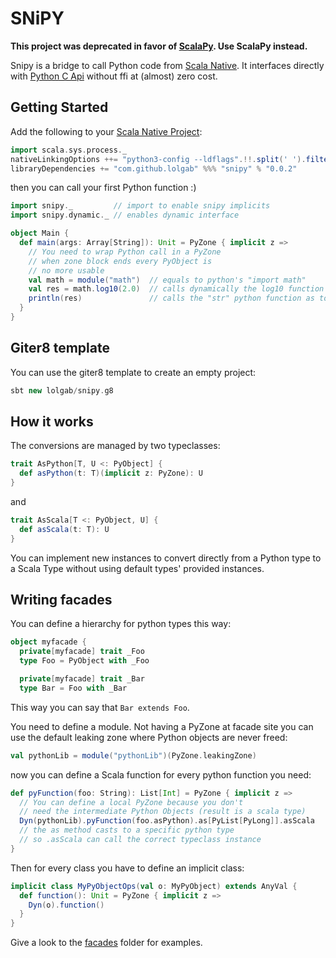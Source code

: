 # SNiPY

**This project was deprecated in favor of [ScalaPy](https://scalapy.dev/). Use ScalaPy instead.**

Snipy is a bridge to call Python code from [Scala Native](https://scala-native.org).
It interfaces directly with [Python C Api](https://docs.python.org/3.7/c-api/index.html) without ffi at (almost) zero cost.

## Getting Started

Add the following to your [Scala Native Project](https://scala-native.readthedocs.io/en/v0.3.8/user/sbt.html):

```scala
import scala.sys.process._
nativeLinkingOptions ++= "python3-config --ldflags".!!.split(' ').filter(_.nonEmpty).map(_.trim).toSeq
libraryDependencies += "com.github.lolgab" %%% "snipy" % "0.0.2"
```

then you can call your first Python function :)

```scala
import snipy._         // import to enable snipy implicits
import snipy.dynamic._ // enables dynamic interface

object Main {
  def main(args: Array[String]): Unit = PyZone { implicit z =>
    // You need to wrap Python call in a PyZone
    // when zone block ends every PyObject is
    // no more usable
    val math = module("math")  // equals to python's "import math"
    val res = math.log10(2.0)  // calls dynamically the log10 function passing a Double converted to PyObject
    println(res)               // calls the "str" python function as toString.
  }
}
```

## Giter8 template
You can use the giter8 template to create an empty project:
```scala
sbt new lolgab/snipy.g8
```

## How it works
The conversions are managed by two typeclasses:
```scala
trait AsPython[T, U <: PyObject] {
  def asPython(t: T)(implicit z: PyZone): U
}
```
and
```scala
trait AsScala[T <: PyObject, U] {
  def asScala(t: T): U
}
```
You can implement new instances to convert directly from a Python type to a Scala Type without using default types' provided instances.

## Writing facades
You can define a hierarchy for python types this way:
```scala
object myfacade {
  private[myfacade] trait _Foo
  type Foo = PyObject with _Foo

  private[myfacade] trait _Bar
  type Bar = Foo with _Bar
```
This way you can say that `Bar extends Foo`.

You need to define a module. Not having a PyZone at facade site you can use the default leaking zone where Python objects are never freed:
```scala
val pythonLib = module("pythonLib")(PyZone.leakingZone)
```
now you can define a Scala function for every python function you need:
```scala
def pyFunction(foo: String): List[Int] = PyZone { implicit z =>  
  // You can define a local PyZone because you don't
  // need the intermediate Python Objects (result is a scala type)
  Dyn(pythonLib).pyFunction(foo.asPython).as[PyList[PyLong]].asScala
  // the as method casts to a specific python type 
  // so .asScala can call the correct typeclass instance
}
```

Then for every class you have to define an implicit class:
```scala
implicit class MyPyObjectOps(val o: MyPyObject) extends AnyVal {
  def function(): Unit = PyZone { implicit z =>
    Dyn(o).function()
  }
}
```

Give a look to the [facades](https://github.com/lolgab/snipy/tree/master/examples/src/main/scala/facades) folder for examples.

